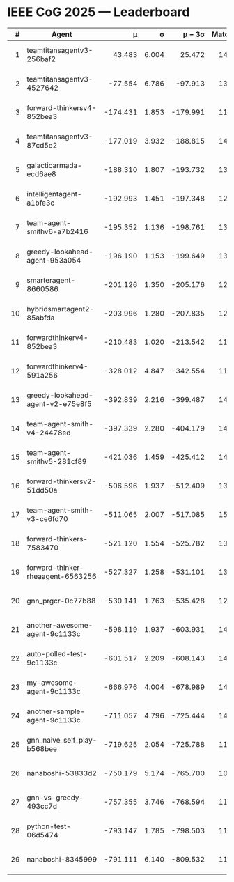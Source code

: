 # IEEE CoG 2025 — Leaderboard

| # | Agent | μ | σ | μ − 3σ | Matches | Updated |
|---:|---|---:|---:|---:|---:|---|
| 1 | teamtitansagentv3-256baf2 | 43.483 | 6.004 | 25.472 | 14458 | 2025-08-22 06:35 |
| 2 | teamtitansagentv3-4527642 | -77.554 | 6.786 | -97.913 | 13772 | 2025-08-22 06:35 |
| 3 | forward-thinkersv4-852bea3 | -174.431 | 1.853 | -179.991 | 11332 | 2025-08-22 06:35 |
| 4 | teamtitansagentv3-87cd5e2 | -177.019 | 3.932 | -188.815 | 14906 | 2025-08-22 06:35 |
| 5 | galacticarmada-ecd6ae8 | -188.310 | 1.807 | -193.732 | 13440 | 2025-08-22 06:35 |
| 6 | intelligentagent-a1bfe3c | -192.993 | 1.451 | -197.348 | 12049 | 2025-08-22 06:35 |
| 7 | team-agent-smithv6-a7b2416 | -195.352 | 1.136 | -198.761 | 13840 | 2025-08-22 06:35 |
| 8 | greedy-lookahead-agent-953a054 | -196.190 | 1.153 | -199.649 | 13574 | 2025-08-22 06:35 |
| 9 | smarteragent-8660586 | -201.126 | 1.350 | -205.176 | 12031 | 2025-08-22 06:35 |
| 10 | hybridsmartagent2-85abfda | -203.996 | 1.280 | -207.835 | 12553 | 2025-08-22 06:35 |
| 11 | forwardthinkerv4-852bea3 | -210.483 | 1.020 | -213.542 | 11541 | 2025-08-22 06:35 |
| 12 | forwardthinkerv4-591a256 | -328.012 | 4.847 | -342.554 | 11752 | 2025-08-22 06:35 |
| 13 | greedy-lookahead-agent-v2-e75e8f5 | -392.839 | 2.216 | -399.487 | 14034 | 2025-08-22 06:35 |
| 14 | team-agent-smith-v4-24478ed | -397.339 | 2.280 | -404.179 | 14642 | 2025-08-22 06:35 |
| 15 | team-agent-smithv5-281cf89 | -421.036 | 1.459 | -425.412 | 14180 | 2025-08-22 06:35 |
| 16 | forward-thinkersv2-51dd50a | -506.596 | 1.937 | -512.409 | 13868 | 2025-08-22 06:35 |
| 17 | team-agent-smith-v3-ce6fd70 | -511.065 | 2.007 | -517.085 | 15342 | 2025-08-22 06:35 |
| 18 | forward-thinkers-7583470 | -521.120 | 1.554 | -525.782 | 13260 | 2025-08-22 06:35 |
| 19 | forward-thinker-rheaagent-6563256 | -527.327 | 1.258 | -531.101 | 13728 | 2025-08-22 06:35 |
| 20 | gnn_prgcr-0c77b88 | -530.141 | 1.763 | -535.428 | 12710 | 2025-08-22 06:35 |
| 21 | another-awesome-agent-9c1133c | -598.119 | 1.937 | -603.931 | 14920 | 2025-08-22 06:35 |
| 22 | auto-polled-test-9c1133c | -601.517 | 2.209 | -608.143 | 14160 | 2025-08-22 06:35 |
| 23 | my-awesome-agent-9c1133c | -666.976 | 4.004 | -678.989 | 14280 | 2025-08-22 06:35 |
| 24 | another-sample-agent-9c1133c | -711.057 | 4.796 | -725.444 | 14120 | 2025-08-22 06:35 |
| 25 | gnn_naive_self_play-b568bee | -719.625 | 2.054 | -725.788 | 11160 | 2025-08-22 06:35 |
| 26 | nanaboshi-53833d2 | -750.179 | 5.174 | -765.700 | 10940 | 2025-08-22 06:35 |
| 27 | gnn-vs-greedy-493cc7d | -757.355 | 3.746 | -768.594 | 11620 | 2025-08-22 06:35 |
| 28 | python-test-06d5474 | -793.147 | 1.785 | -798.503 | 11640 | 2025-08-22 06:35 |
| 29 | nanaboshi-8345999 | -791.111 | 6.140 | -809.532 | 11830 | 2025-08-22 06:35 |
